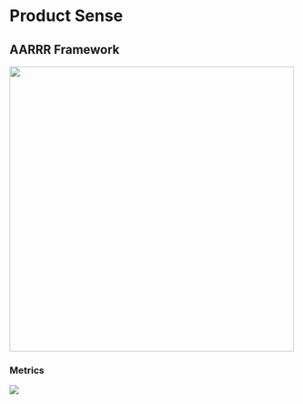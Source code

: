 # Product Sense

## AARRR Framework
<img src="https://www.pallav.io/wp-content/uploads/2018/07/AARRR-Funnel-Created-by-Pallav-Kaushish-2.png" height="500px">

### Metrics
<img src="https://d35fo82fjcw0y8.cloudfront.net/2017/11/20084658/mobile-customer-purchase-funnel1.png">
